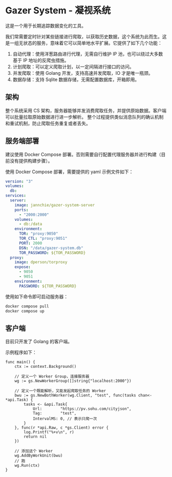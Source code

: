 # Gazer System - 凝视系统

这是一个用于长期追踪数据变化的工具。

我们常需要定时针对某些链接进行爬取，以获取历史数据，这个系统为此而生。这是一组无状态的服务，意味着它可以简单地水平扩展。它提供了如下几个功能：

1. 自动代理：使用洋葱路由进行代理，无需自行维护 IP 池，也可以绕过大多数基于 IP 地址的反爬虫措施。
2. 计划爬取：可以定义爬取计划，以一定间隔进行接口的访问。
3. 并发爬取：使用 Golang 开发，支持高速并发爬取，IO 才是唯一瓶颈。
4. 数据存储：支持 Sqlite 数据存储，无需配置数据库，开箱即用。

## 架构

整个系统采用 CS 架构，服务器能够并发消费爬取任务，并提供原始数据。客户端可以批量拉取原始数据进行进一步解析。
整个过程提供类似消息队列的确认机制和重试机制，防止爬取任务重复或者丢失。

## 服务端部署

建议使用 Docker Compose 部署。否则需要自行配置代理服务器并进行构建（目前没有提供构建步骤）。

使用 Docker Compose 部署，需要提供的 yaml 示例文件如下：

```yaml
version: "3"
volumes:
  db:
services:
  server:
    image: jannchie/gazer-system-server
    ports:
      - "2000:2000"
    volumes:
      - db:/data
    environment:
      TOR: "proxy:9050"
      TOR_CTL: "proxy:9051"
      PORT: 2000
      DSN: "/data/gazer-system.db"
      TOR_PASSWORD: ${TOR_PASSWORD}
  proxy:
    image: dperson/torproxy
    expose:
      - 9050
      - 9051
    environment:
      PASSWORD: ${TOR_PASSWORD}
```

使用如下命令即可启动服务器：

```bash
docker compose pull
docker compose up
```

## 客户端

目前只开发了 Golang 的客户端。

示例程序如下：

``` golang
func main() {
	ctx := context.Background()

	// 定义一个 Worker Group，连接服务器
	wg := gs.NewWorkerGroup([]string{"localhost:2000"})

	// 定义一个既能解析，又能发起爬取任务的 Worker
	bwu := gs.NewBothWorker(wg.Client, "test", func(tasks chan<- *api.Task) {
		tasks <- &api.Task{
			Url:        "https://pv.sohu.com/cityjson",
			Tag:        "test",
			IntervalMS: 0, // 表示只爬一次
		}
	}, func(r *api.Raw, c *gs.Client) error {
		log.Printf("%+v\n", r)
		return nil
	})

	// 添加这个 Worker
	wg.AddByWorkUnit(bwu)
	// 跑
	wg.Run(ctx)
}
```
